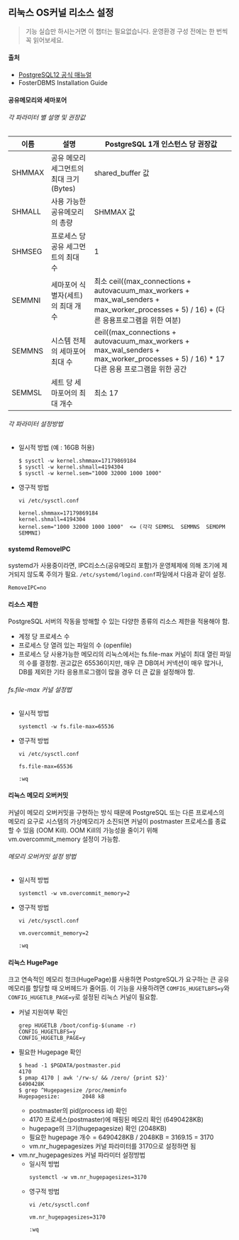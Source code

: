 ## 리눅스 OS커널 리소스 설정
> 기능 실습만 하시는거면 이 챕터는 필요없습니다.
> 운영환경 구성 전에는 한 번씩 꼭 읽어보세요.

#### 출처
- [PostgreSQL12 공식 매뉴얼](https://www.postgresql.org/docs/12/kernel-resources.html)
- FosterDBMS Installation Guide

#### 공유메모리와 세마포어
###### 각 파라미터 별 설명 및 권장값
| 이름 | 설명 | PostgreSQL 1개 인스턴스 당 권장값 | 
| --- | --- | --- |
| SHMMAX | 공유 메모리 세그먼트의 최대 크기 (Bytes) | shared_buffer 값 | 
| SHMALL | 사용 가능한 공유메모리의 총량 | SHMMAX 값 | 
| SHMSEG | 프로세스 당 공유 세그먼트의 최대 수 | 1 |
| SEMMNI | 세마포어 식별자(세트)의 최대 개수 | 최소 ceil((max_connections + autovacuum_max_workers + max_wal_senders + max_worker_processes + 5) / 16) + (다른 응용프로그램을 위한 여분) |
| SEMMNS | 시스템 전체의 세마포어 최대 수 |  ceil((max_connections + autovacuum_max_workers + max_wal_senders + max_worker_processes + 5) / 16) * 17다른 응용 프로그램을 위한 공간 |
| SEMMSL | 세트 당 세마포어의 최대 개수 | 최소 17 |

###### 각 파라미터 설정방법
- 일시적 방법 (예 : 16GB 허용)
  ```
  $ sysctl -w kernel.shmmax=17179869184
  $ sysctl -w kernel.shmall=4194304
  $ sysctl -w kernel.sem="1000 32000 1000 1000"
  ```
- 영구적 방법
  ```
  vi /etc/sysctl.conf

  kernel.shmmax=17179869184
  kernel.shmall=4194304
  kernel.sem="1000 32000 1000 1000"  <= (각각 SEMMSL  SEMMNS  SEMOPM  SEMMNI)
  ```

#### systemd RemoveIPC
 systemd가 사용중이라면, IPC리소스(공유메모리 포함)가 운영체제에 의해 조기에 제거되지 않도록 주의가 필요. `/etc/systemd/logind.conf`파일에서 다음과 같이 설정.
```
RemoveIPC=no
```


#### 리소스 제한
PostgreSQL 서버의 작동을 방해할 수 있는 다양한 종류의 리소스 제한을 적용해야 함.
- 계정 당 프로세스 수
- 프로세스 당 열려 있는 파일의 수 (openfile)
- 프로세스 당 사용가능한 메모리의 
리눅스에서는 fs.file-max 커널이 최대 열린 파일의 수를 결정함. 권고값은 65536이지만, 매우 큰 DB여서 커넥션이 매우 많거나, DB를 제외한 기타 응용프로그램이 많을 경우 더 큰 값을 설정해야 함.

###### fs.file-max 커널 설정법
- 일시적 방법
  ```
  systemctl -w fs.file-max=65536
  ```
- 영구적 방법
  ```
  vi /etc/sysctl.conf

  fs.file-max=65536

  :wq
  ```

#### 리눅스 메모리 오버커밋
커널이 메모리 오버커밋을 구현하는 방식 때문에 PostgreSQL 또는 다른 프로세스의 메모리 요구로 시스템의 가상메모리가 소진되면 커널이 postmaster 프로세스를 종료할 수 있음 (OOM Kill). OOM Kill의 가능성을 줄이기 위해 vm.overcommit_memory 설정이 가능함.

###### 메모리 오버커밋 설정 방법
- 일시적 방법
  ```
  systemctl -w vm.overcommit_memory=2
  ```
- 영구적 방법
  ```
  vi /etc/sysctl.conf

  vm.overcommit_memory=2

  :wq
  ```

#### 리눅스 HugePage
크고 연속적인 메모리 청크(HugePage)를 사용하면 PostgreSQL가 요구하는 큰 공유메모리를 할당할 때 오버헤드가 줄어듬. 이 기능을 사용하려면 `COMFIG_HUGETLBFS=y`와 `CONFIG_HUGETLB_PAGE=y`로 설정된 리눅스 커널이 필요함.
- 커널 지원여부 확인
  ```
  grep HUGETLB /boot/config-$(uname -r)
  CONFIG_HUGETLBFS=y
  CONFIG_HUGETLB_PAGE=y
  ```
- 필요한 Hugepage 확인
  ```
  $ head -1 $PGDATA/postmaster.pid
  4170
  $ pmap 4170 | awk '/rw-s/ && /zero/ {print $2}'
  6490428K
  $ grep ^Hugepagesize /proc/meminfo
  Hugepagesize:       2048 kB
  ```
  - postmaster의 pid(process id) 확인
  - 4170 프로세스(postmaster)에 매핑된 메모리 확인 (6490428KB)
  - hugepage의 크기(hugepagesize) 확인 (2048KB)
  - 필요한 hugepage 개수 = 6490428KB / 2048KB = 3169.15 = 3170
  - vm.nr_hugepagesizes 커널 파라미터를 3170으로 설정하면 됨
- vm.nr_hugepagesizes 커널 파라미터 설정방법
  - 일시적 방법
    ```
    systemctl -w vm.nr_hugepagesizes=3170
    ```
  - 영구적 방법
    ```
    vi /etc/sysctl.conf

    vm.nr_hugepagesizes=3170

    :wq
    ```
